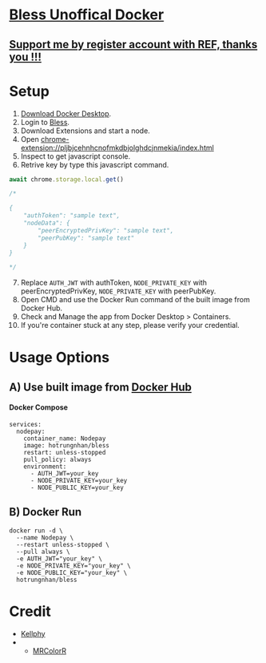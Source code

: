 # [Bless Unoffical Docker](https://github.com/hotrungnhan/Bless) 

## [Support me by register account with REF, thanks you !!!](https://bless.network/dashboard?ref=NZ7IIO)
# Setup
1. [Download Docker Desktop](https://www.docker.com/products/docker-desktop).
2. Login to [Bless](https://bless.network/dashboard).
3. Download Extensions and start a node.
4. Open [chrome-extension://pljbjcehnhcnofmkdbjolghdcjnmekia/index.html](chrome-extension://pljbjcehnhcnofmkdbjolghdcjnmekia/index.html)
5. Inspect to get javascript console.
6. Retrive key by type this javascript command.
```javascript
await chrome.storage.local.get()

/*

{
    "authToken": "sample text",
    "nodeData": {
        "peerEncryptedPrivKey": "sample text",
        "peerPubKey": "sample text"
    }
}

*/
```
7. Replace `AUTH_JWT` with authToken, `NODE_PRIVATE_KEY` with peerEncryptedPrivKey, `NODE_PRIVATE_KEY`  with peerPubKey.
8. Open CMD and use the Docker Run command of the built image from Docker Hub.
9. Check and Manage the app from Docker Desktop > Containers.
10. If you're container stuck at any step, please verify your credential.
# Usage Options
## A) Use built image from [Docker Hub](https://hub.docker.com/r/kellphy/nodepay)
#### Docker Compose
```
services:
  nodepay:
    container_name: Nodepay
    image: hotrungnhan/bless
    restart: unless-stopped
    pull_policy: always
    environment:
      - AUTH_JWT=your_key
      - NODE_PRIVATE_KEY=your_key
      - NODE_PUBLIC_KEY=your_key
```
## B) Docker Run
```
docker run -d \
  --name Nodepay \
  --restart unless-stopped \
  --pull always \
  -e AUTH_JWT="your_key" \
  -e NODE_PRIVATE_KEY="your_key" \
  -e NODE_PUBLIC_KEY="your_key" \
  hotrungnhan/bless
```

# Credit 
* [Kellphy](https://github.com/Kellphy)
* * [MRColorR](https://github.com/MRColorR)